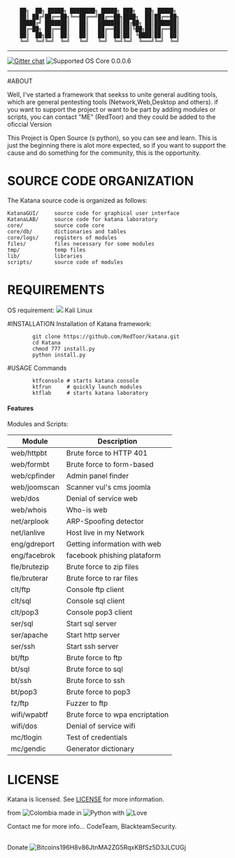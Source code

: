 ```
	██╗  ██╗ █████╗ ████████╗ █████╗ ███╗   ██╗ █████╗ 
	██║ ██╔╝██╔══██╗╚══██╔══╝██╔══██╗████╗  ██║██╔══██╗
	█████╔╝ ███████║   ██║   ███████║██╔██╗ ██║███████║
	██╔═██╗ ██╔══██║   ██║   ██╔══██║██║╚██╗██║██╔══██║
	██║  ██╗██║  ██║   ██║   ██║  ██║██║ ╚████║██║  ██║
	╚═╝  ╚═╝╚═╝  ╚═╝   ╚═╝   ╚═╝  ╚═╝╚═╝  ╚═══╝╚═╝  ╚═╝ 
```
---
[![Gitter chat](https://badges.gitter.im/totaljs/framework.png)](https://gitter.im/RedToor/Katana) ![Supported OS](https://img.shields.io/badge/Supported%20OS-Linux-yellow.svg) Core 0.0.0.6

---
#ABOUT

Well, I've started a framework that seekss to unite general auditing tools,
which are general pentesting tools (Network,Web,Desktop and others). if you
want to support the project or want to be part by adding modules or scripts,
you can contact "ME" (RedToor) and they could be added to the oficcial Version

This Project is Open Source (s python), so you can see and learn.
This is just the beginning there is alot more expected, so if you want to support
the cause and do something for the community, this is the opportunity.

# SOURCE CODE ORGANIZATION
The Katana source code is organized as follows:
```
KatanaGUI/     source code for graphical user interface
KatanaLAB/     source code for katana laboratory
core/          source code core
core/db/       dictionaries and tables
core/logs/     registers of modules
files/         files necessary for some modules
tmp/           temp files
lib/           libraries
scripts/       source code of modules
```
# REQUIREMENTS
OS requirement:
        <img src="http://www.question-defense.com/wp-content/themes/qd/backtrack-menu/backtrack-logo.png"> Kali Linux

#INSTALLATION
Installation of Katana framework:
```
        git clone https://github.com/RedToor/katana.git
        cd Katana
        chmod 777 install.py
        python install.py
```

#USAGE
Commands
```
        ktfconsole # starts katana console
        ktfrun     # quickly launch modules
        ktflab     # starts katana laboratory
```


#### Features
Modules and Scripts:

 Module                 | Description
------------------------|---------------------
web/httpbt|Brute force to HTTP 401
web/formbt|Brute force to form-based
web/cpfinder|Admin panel finder
web/joomscan|Scanner vul's cms joomla
web/dos|Denial of service web
web/whois|Who-is web
net/arplook|ARP-Spoofing detector
net/lanlive|Host live in my Network
eng/gdreport|Getting information with web
eng/facebrok|facebook phishing plataform
fle/brutezip|Brute force to zip files
fle/bruterar|Brute force to rar files
clt/ftp|Console ftp client
clt/sql|Console sql client
clt/pop3|Console pop3 client
ser/sql|Start sql server
ser/apache|Start http server
ser/ssh|Start ssh server
bt/ftp|Brute force to ftp
bt/sql|Brute force to sql
bt/ssh|Brute force to ssh
bt/pop3|Brute force to pop3
fz/ftp|Fuzzer to ftp
wifi/wpabtf|Brute force to wpa encriptation
wifi/dos|Denial of service wifi
mc/tlogin|Test of credentials
mc/gendic|Generator dictionary
  
# LICENSE
Katana is licensed. 
See [LICENSE](LICENSE) for more information.

from <img src="http://www.euromonitor.com/medialibrary/Image/Flag_20x20_Colombia.png" title="Colombia"> made in <img src="https://developer.ibm.com/predictiveanalytics/wp-content/uploads/sites/48/2015/04/python-icon.png" title="Python"> with <img src="http://cdn0.bodas.com.mx/img/smileys/smiley_heart.png" title="Love">

Contact me for more info...
CodeTeam, BlackteamSecurity.

<br>Donate <img src="http://www.wbtcb.com/frontend/webroot/gfx/bitcoin-ico.gif" title="Bitcoins">196H8v86JtnMA2ZG5RqxKBfSz5D3JLCUGj
